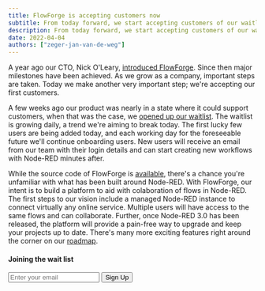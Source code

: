 ```yaml
---
title: FlowForge is accepting customers now
subtitle: From today forward, we start accepting customers of our waitlist
description: From today forward, we start accepting customers of our waitlist
date: 2022-04-04
authors: ["zeger-jan-van-de-weg"]
---
```


A year ago our CTO, Nick O'Leary, [introduced FlowForge](https://flowforge.com/blog/2021/04/first-deploy/).
Since then major milestones have been achieved. As we grow as a company, important
steps are taken. Today we make another very important step; we're accepting our
first customers.

<!--more-->

A few weeks ago our product was nearly in a state where it could support customers,
when that was the case, we [opened up our waitlist](https://flowforge.com/blog/2022/02/announcing-flowforge-cloud/).
The waitlist is growing daily, a trend we're aiming to break today. The first
lucky few users are being added today, and each working day for the foreseeable
future we'll continue onboarding users. New users will receive an email from our
team with their login details and can start creating new workflows with Node-RED
minutes after.

While the source code of FlowForge is [available](https://github.com/flowforge/flowforge),
there's a chance you're unfamiliar with what has been built around Node-RED.
With FlowForge, our intent is to build a platform to aid with colaboration of
flows in Node-RED. The first steps to our vision include a managed Node-RED 
instance to connect virtually any online service. Multiple users will have
access to the same flows and can collaborate. Further, once Node-RED 3.0 has
been released, the platform will provide a pain-free way to upgrade and keep
your projects up to date. There's many more exciting features right around the
corner on our [roadmap](https://github.com/orgs/flowforge/projects/5).

#### Joining the wait list

<div class="mt-4 flex flex-col">
    <form
        action="https://buttondown.email/api/emails/embed-subscribe/flowforge-waitlist"
        method="post"
        target="popupwindow"
        onsubmit="window.open('https://buttondown.email/flowforge-waitlist', 'popupwindow')"
        class="embeddable-buttondown-form p-1 my-1 ">
    <div class="flex flex-col md:flex-row">
        <input type="email" name="email" id="bd-email" placeholder="Enter your email" class="lg:w-80 md:w-60 py-2 px-4 rounded border-blue-hero border-2 focus:border-blue-hero-darker  focus:outline-none" />
        <input type="hidden" value="1" name="embed" />
        <input type="submit" value="Sign Up" class="cursor-pointer mt-2 md:mt-0 md:ml-3 py-2 px-4 text-white font-semibold rounded bg-blue-hero border-2 border-blue-hero hover:bg-blue-hero-darker hover:border-blue-hero-darker"/>
    </div>
</form>
</div>

